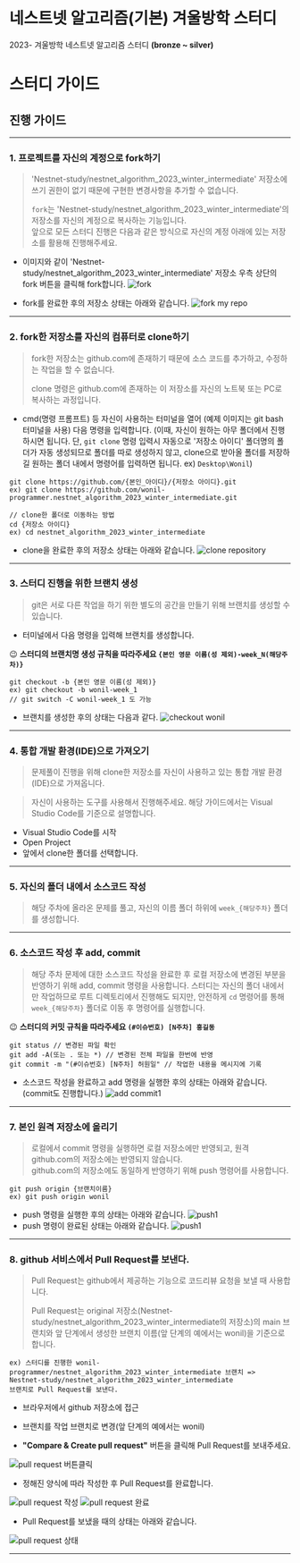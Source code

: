 # 네스트넷 알고리즘(기본) 겨울방학 스터디

2023- 겨울방학 네스트넷 알고리즘 스터디 **(bronze ~ silver)**

# 스터디 가이드

## 진행 가이드

---

### 1. 프로젝트를 자신의 계정으로 fork하기

> 'Nestnet-study/nestnet_algorithm_2023_winter_intermediate' 저장소에 쓰기 권한이 없기 때문에 구현한 변경사항을 추가할 수 없습니다.
>
> `fork`는 'Nestnet-study/nestnet_algorithm_2023_winter_intermediate'의 저장소를 자신의 계정으로 복사하는 기능입니다.    
앞으로 모든 스터디 진행은 다음과 같은 방식으로 자신의 계정 아래에 있는 저장소를 활용해 진행해주세요.

* 이미지와 같이 'Nestnet-study/nestnet_algorithm_2023_winter_intermediate' 저장소 우측 상단의 fork 버튼을 클릭해 fork합니다.
  ![fork](./images/fork.png)

* fork를 완료한 후의 저장소 상태는 아래와 같습니다.
  ![fork my repo](./images/fork_status.png)

---

### 2. fork한 저장소를 자신의 컴퓨터로 clone하기

> fork한 저장소는 github.com에 존재하기 때문에 소스 코드를 추가하고, 수정하는 작업을 할 수 없습니다.
>
> clone 명령은 github.com에 존재하는 이 저장소를 자신의 노트북 또는 PC로 복사하는 과정입니다.

* cmd(명령 프롬프트) 등 자신이 사용하는 터미널을 열어 (예제 이미지는 git bash 터미널을 사용) 다음 명령을 입력합니다. (이때, 자신이 원하는 아무 폴더에서 진행하시면 됩니다. 단, `git clone` 명령 입력시 자동으로 '저장소 아이디' 폴더명의 폴더가 자동 생성되므로 폴더를 따로 생성하지 않고, clone으로 받아올 폴더를 저장하길 원하는 폴더 내에서 명령어를 입력하면 됩니다. ex) `Desktop\Wonil`)

```
git clone https://github.com/{본인_아이디}/{저장소 아이디}.git
ex) git clone https://github.com/wonil-programmer.nestnet_algorithm_2023_winter_intermediate.git
```

```
// clone한 폴더로 이동하는 방법
cd {저장소 아이디}
ex) cd nestnet_algorithm_2023_winter_intermediate
```

* clone을 완료한 후의 저장소 상태는 아래와 같습니다.
  ![clone repository](./images/clone_status.png)

---

### 3. 스터디 진행을 위한 브랜치 생성

> git은 서로 다른 작업을 하기 위한 별도의 공간을 만들기 위해 브랜치를 생성할 수 있습니다.

* 터미널에서 다음 명령을 입력해 브랜치를 생성합니다.
  
:wink: **스터디의 브랜치명 생성 규칙을 따라주세요 `{본인 영문 이름(성 제외)-week_N(해당주차)}`**

```
git checkout -b {본인 영문 이름(성 제외)}
ex) git checkout -b wonil-week_1
// git switch -C wonil-week_1 도 가능
```

* 브랜치를 생성한 후의 상태는 다음과 같다.
  ![checkout wonil](./images/branch_status.png)

---

### 4. 통합 개발 환경(IDE)으로 가져오기

> 문제풀이 진행을 위해 clone한 저장소를 자신이 사용하고 있는 통합 개발 환경(IDE)으로 가져옵니다.

> 자신이 사용하는 도구를 사용해서 진행해주세요. 해당 가이드에서는 Visual Studio Code를 기준으로 설명합니다.

* Visual Studio Code를 시작
* Open Project
* 앞에서 clone한 폴더를 선택합니다.

---

### 5. 자신의 폴더 내에서 소스코드 작성

> 해당 주차에 올라온 문제를 풀고, 자신의 이름 폴더 하위에 `week_{해당주차}` 폴더를 생성합니다.
> 

---

### 6. 소스코드 작성 후 add, commit

> 해당 주차 문제에 대한 소스코드 작성을 완료한 후 로컬 저장소에 변경된 부분을 반영하기 위해 add, commit 명령을 사용합니다.
> 스터디는 자신의 폴더 내에서만 작업하므로 루트 디렉토리에서 진행해도 되지만, 안전하게 `cd` 명령어를 통해 `week_{해당주차}` 폴더로 이동 후 명령어를 실행합니다.

:wink: **스터디의 커밋 규칙을 따라주세요 `(#이슈번호) [N주차] 홍길동`**

```
git status // 변경된 파일 확인
git add -A(또는 . 또는 *) // 변경된 전체 파일을 한번에 반영
git commit -m "(#이슈번호) [N주차] 허원일" // 작업한 내용을 메시지에 기록
```

* 소스코드 작성을 완료하고 add 명령을 실행한 후의 상태는 아래와 같습니다. (commit도 진행합니다.)
  ![add commit1](./images/add_status.png)

---

### 7. 본인 원격 저장소에 올리기

> 로컬에서 commit 명령을 실행하면 로컬 저장소에만 반영되고, 원격 github.com의 저장소에는 반영되지 않습니다.     
github.com의 저장소에도 동일하게 반영하기 위해 push 명령어를 사용합니다.

```
git push origin {브랜치이름}
ex) git push origin wonil
```

* push 명령을 실행한 후의 상태는 아래와 같습니다.
  ![push1](./images/commit_push_status.png)
* push 명령이 완료된 상태는 아래와 같습니다.
  ![push1](./images/push_status.png)

---

### 8. github 서비스에서 Pull Request를 보낸다.

> Pull Request는 github에서 제공하는 기능으로 코드리뷰 요청을 보낼 때 사용합니다.
>
> Pull Request는 original 저장소(Nestnet-study/nestnet_algorithm_2023_winter_intermediate의 저장소)의 main 브랜치와 앞 단계에서 생성한 브랜치 이름(앞 단계의 예에서는 wonil)을 기준으로 합니다.

```
ex) 스터디를 진행한 wonil-programmer/nestnet_algorithm_2023_winter_intermediate 브랜치 => Nestnet-study/nestnet_algorithm_2023_winter_intermediate
브랜치로 Pull Request를 보낸다.
```

* 브라우저에서 github 저장소에 접근
* 브랜치를 작업 브랜치로 변경(앞 단계의 예에서는 wonil)

* **"Compare & Create pull request"** 버튼을 클릭해 Pull Request를 보내주세요.

![pull request 버튼클릭](./images/pr.png)

* 정해진 양식에 따라 작성한 후 Pull Request를 완료합니다.

![pull request 작성](./images/pr_detail.png)
![pull request 완료](./images/pr_complete.png)

* Pull Request를 보냈을 때의 상태는 아래와 같습니다.

![pull request 상태](./images/pr_status.png)

--- 
<br/>
